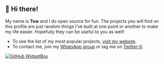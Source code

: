 ## 👋 Hi there!

My name is **Tew** and I do open source for fun.
The projects you will find on this profile are just random things I've built at one point or another to make my life easier.
Hopefully they can be useful to you as well!

- To see the list of my most popular projects, [visit my website](https://vangh.org/).
- To contact me, join my [WhatsApp group](https://chat.whatsapp.com/GbMDOFWDgdRJyFHbPCOEgS) or tag me on [Twitter-X](https://x.com/NotTewDs).

[![GitHub WidgetBox](https://github-widgetbox.vercel.app/api/profile?username=DS6&data=followers,repositories,stars,commits&theme=nautilus)](https://github.com/DS6)
